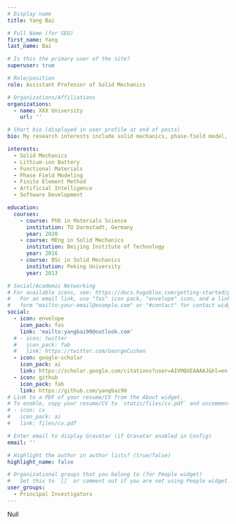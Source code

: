 ```yaml
---
# Display name
title: Yang Bai

# Full Name (for SEO)
first_name: Yang
last_name: Bai

# Is this the primary user of the site?
superuser: true

# Role/position
role: Assistant Professor of Solid Mechanics

# Organizations/Affiliations
organizations:
  - name: XXX University
    url: ''

# Short bio (displayed in user profile at end of posts)
bio: My research interests include solid mechanics, phase-field model, finite element method and machine learning.

interests:
  - Solid Mechanics
  - Lithium-ion Battery
  - Functional Materials
  - Phase Field Modeling
  - Finite Element Method
  - Artificial Intelligence
  - Software Development

education:
  courses:
    - course: PhD in Materials Science
      institution: TU Darmstadt, Germany
      year: 2020
    - course: MEng in Solid Mechanics
      institution: Beijing Institute of Technology
      year: 2016
    - course: BSc in Solid Mechanics
      institution: Peking University
      year: 2013

# Social/Academic Networking
# For available icons, see: https://docs.hugoblox.com/getting-started/page-builder/#icons
#   For an email link, use "fas" icon pack, "envelope" icon, and a link in the
#   form "mailto:your-email@example.com" or "#contact" for contact widget.
social:
  - icon: envelope
    icon_pack: fas
    link: 'mailto:yangbai90@outlook.com'
  # - icon: twitter
  #   icon_pack: fab
  #   link: https://twitter.com/GeorgeCushen
  - icon: google-scholar
    icon_pack: ai
    link: https://scholar.google.com/citations?user=AIVMQUEAAAAJ&hl=en
  - icon: github
    icon_pack: fab
    link: https://github.com/yangbai90
# Link to a PDF of your resume/CV from the About widget.
# To enable, copy your resume/CV to `static/files/cv.pdf` and uncomment the lines below.
# - icon: cv
#   icon_pack: ai
#   link: files/cv.pdf

# Enter email to display Gravatar (if Gravatar enabled in Config)
email: ''

# Highlight the author in author lists? (true/false)
highlight_name: false

# Organizational groups that you belong to (for People widget)
#   Set this to `[]` or comment out if you are not using People widget.
user_groups:
  - Principal Investigators
---
```


Null
